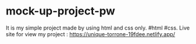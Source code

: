 # mock-up-project-pw

It is my simple project made by using html and css only.
#html
#css.
Live site for view my project :
https://unique-torrone-19fdee.netlify.app/
